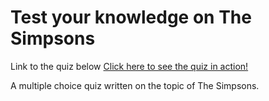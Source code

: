 # Test your knowledge on The Simpsons

Link to the quiz below
[Click here to see the quiz in action!](https://codepen.io/Amber-King-the-bashful/full/MWRagvX)

A multiple choice quiz written on the topic of The Simpsons.
